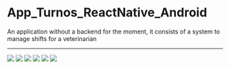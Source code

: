 # App_Turnos_ReactNative_Android
An application without a backend for the moment, it consists of a system to manage shifts for a veterinarian
<hr>
<div>
<img src="https://play-lh.googleusercontent.com/S3VRWaaSCR-ptwNO_58xXtzhUROtpA-gliQ4rX3aJVEQBBLtYvVa1kLwQmHPft6-LT_k=w526-h296-rw">
<img src="https://play-lh.googleusercontent.com/FWNNtXuehJbMZ_EXIX7c9jV-WGwvhOFxW5kWsLb7HtqIvr91niOEQtCLIYK3GghYCw=w526-h296-rw">
<img src="https://play-lh.googleusercontent.com/Z4a6XiJguM0cY5DqTsK5YFW_RvJJor2IqsVE2veQAlDSARm49ILafKDTbuMW_AVSxUxW=w526-h296-rw">
<img src="https://play-lh.googleusercontent.com/HOLPymuraJI2Aa6dVURknC-oTOe6TtnnHk2ukYiOn2H9YgddmUAx-bzrt6ewWQPD6hk=w526-h296-rw">
<img src="https://play-lh.googleusercontent.com/HAdNon1HOHR2AoMCrk8YW-g48TcR0jEZWwjM4MutaAcKWtDld7SMf0XsU2XjFLdxTus=w526-h296-rw">
<img src="https://play-lh.googleusercontent.com/TDaFWcpNiS94yquppc2CGmNIUdT_qp7_X6WIdJndIhytzZk9IG7smEFj_dHy6UBVluc=w526-h296-rw">
</div>
